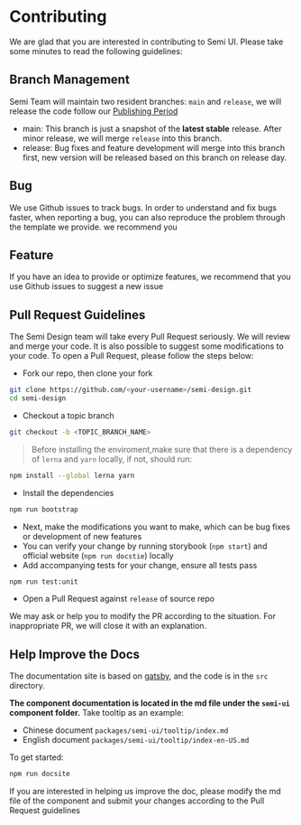 # Contributing

We are glad that you are interested in contributing to Semi UI. Please take some minutes to read the following guidelines:
## Branch Management
Semi Team will maintain two resident branches: `main` and `release`, we will release the code follow our [Publishing Period](https://semi.design/en-US/start/changelog)
 - main: This branch is just a snapshot of the **latest stable** release. After minor release, we will merge `release` into this branch.
 - release: Bug fixes and feature development will merge into this branch first, new version will be released based on this branch on release day.
## Bug
We use Github issues to track bugs. In order to understand and fix bugs faster, when reporting a bug, you can also reproduce the problem through the template we provide. we recommend you
## Feature
If you have an idea to provide or optimize features, we recommend that you use Github issues to suggest a new issue
## Pull Request Guidelines
The Semi Design team will take every Pull Request seriously. We will review and merge your code. It is also possible to suggest some modifications to your code.
To open a Pull Request, please follow the steps below:
 - Fork our repo, then clone your fork
```bash
git clone https://github.com/<your-username>/semi-design.git
cd semi-design
```
 - Checkout a topic branch
```bash
git checkout -b <TOPIC_BRANCH_NAME>
```
>Before installing the enviroment,make sure that there is a dependency of `lerna` and `yarn` locally, if not, should run:
```bash
npm install --global lerna yarn
```
 - Install the dependencies
```bash
npm run bootstrap
```
 - Next, make the modifications you want to make, which can be bug fixes or development of new features
 - You can verify your change by running storybook (`npm start`) and official website (`npm run docstie`) locally
 - Add accompanying tests for your change, ensure all tests pass
```bash
npm run test:unit
```
 - Open a Pull Request against `release` of source repo

We may ask or help you to modify the PR according to the situation. For inappropriate PR, we will close it with an explanation.

## Help Improve the Docs
The documentation site is based on [gatsby](https://www.gatsbyjs.com/), and the code is in the `src` directory.

**The component documentation is located in the md file under the `semi-ui` component folder.** Take tooltip as an example:

* Chinese document `packages/semi-ui/tooltip/index.md` 
* English document `packages/semi-ui/tooltip/index-en-US.md`

To get started:
```sh
npm run docsite
```
If you are interested in helping us improve the doc, please modify the md file of the component and submit your changes according to the Pull Request guidelines
